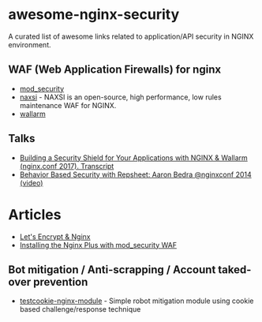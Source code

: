 # awesome-nginx-security

A curated list of awesome links related to application/API security in NGINX environment.

## WAF (Web Application Firewalls) for nginx

- [mod_security](https://github.com/SpiderLabs/ModSecurity-nginx)
- [naxsi](https://github.com/nbs-system/naxsi) - NAXSI is an open-source, high performance, low rules maintenance WAF for NGINX.
- [wallarm](https://wallarm.com)

## Talks

- [Building a Security Shield for Your Applications with NGINX & Wallarm (nginx.conf 2017). Transcript](https://www.nginx.com/blog/build-application-security-shield-with-nginx-wallarm)
- [Behavior Based Security with Repsheet: Aaron Bedra @nginxconf 2014 (video)](https://www.youtube.com/watch?v=9AyaVxzqYoA)

# Articles

- [Let's Encrypt & Nginx](https://letsecure.me/secure-web-deployment-with-lets-encrypt-and-nginx/)
- [Installing the Nginx Plus with mod_security WAF](https://www.nginx.com/resources/admin-guide/nginx-plus-modsecurity-waf-installation-logging/)

## Bot mitigation / Anti-scrapping / Account taked-over prevention 
- [testcookie-nginx-module](https://github.com/kyprizel/testcookie-nginx-module) - Simple robot mitigation module using cookie based challenge/response technique 
